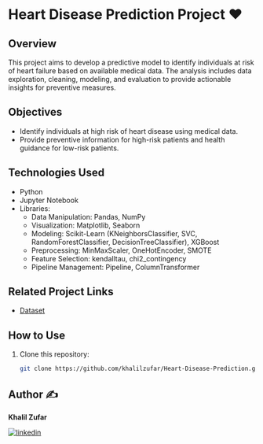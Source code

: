 # Heart Disease Prediction Project ❤️

## Overview
This project aims to develop a predictive model to identify individuals at risk of heart failure based on available medical data. The analysis includes data exploration, cleaning, modeling, and evaluation to provide actionable insights for preventive measures.

## Objectives
- Identify individuals at high risk of heart disease using medical data.
- Provide preventive information for high-risk patients and health guidance for low-risk patients.

## Technologies Used
- Python
- Jupyter Notebook
- Libraries:
  - Data Manipulation: Pandas, NumPy
  - Visualization: Matplotlib, Seaborn
  - Modeling: Scikit-Learn (KNeighborsClassifier, SVC, RandomForestClassifier, DecisionTreeClassifier), XGBoost
  - Preprocessing: MinMaxScaler, OneHotEncoder, SMOTE
  - Feature Selection: kendalltau, chi2_contingency
  - Pipeline Management: Pipeline, ColumnTransformer

## Related Project Links
 - [Dataset](https://www.kaggle.com/datasets/fedesoriano/heart-failure-prediction)

## How to Use
1. Clone this repository:
   ```bash
   git clone https://github.com/khalilzufar/Heart-Disease-Prediction.git

## Author ✍️
**Khalil Zufar**

[![linkedin](https://img.shields.io/badge/linkedin-0A66C2?style=for-the-badge&logo=linkedin&logoColor=white)](https://www.linkedin.com/in/khalil-zufar/)
